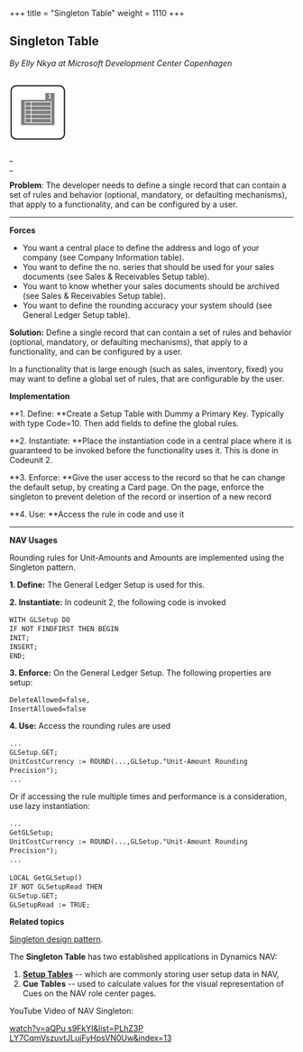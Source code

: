 +++
title = "Singleton Table"
weight = 1110
+++
## Singleton Table

_By Elly Nkya at Microsoft Development Center Copenhagen_

## [![ ][image0]][anchor0]

_  
_

**Problem**: The developer needs to define a single record that can contain a set of rules and behavior (optional, mandatory, or defaulting mechanisms), that apply to a functionality, and can be configured by a user.

****

**Forces**

* You want a central place to define the address and logo of your company (see Company Information table).
* You want to define the no. series that should be used for your sales documents (see Sales & Receivables Setup table).
* You want to know whether your sales documents should be archived (see Sales & Receivables Setup table).
* You want to define the rounding accuracy your system should (see General Ledger Setup table).

**Solution:** Define a single record that can contain a set of rules and behavior (optional, mandatory, or defaulting mechanisms), that apply to a functionality, and can be configured by a user.

In a functionality that is large enough (such as sales, inventory, fixed) you may want to define a global set of rules, that are configurable by the user.

**Implementation**

**1\. Define: **Create a Setup Table with Dummy a Primary Key. Typically with type Code=10\. Then add fields to define the global rules.

**2\. Instantiate: **Place the instantiation code in a central place where it is guaranteed to be invoked before the functionality uses it. This is done in Codeunit 2\.

**3\. Enforce: **Give the user access to the record so that he can change the default setup, by creating a Card page. On the page, enforce the singleton to prevent deletion of the record or insertion of a new record

**4\. Use: **Access the rule in code and use it

****

**NAV Usages**

Rounding rules for Unit-Amounts and Amounts are implemented using the Singleton pattern.

**1\. Define:** The General Ledger Setup is used for this.

**2\. Instantiate:** In codeunit 2, the following code is invoked

    WITH GLSetup DO
    IF NOT FINDFIRST THEN BEGIN
    INIT;
    INSERT;
    END;

**3\. Enforce:** On the General Ledger Setup. The following properties are setup:

    DeleteAllowed=false,
    InsertAllowed=false

**4\. Use:** Access the rounding rules are used

    ...
    GLSetup.GET;
    UnitCostCurrency := ROUND(...,GLSetup."Unit-Amount Rounding Precision"); 
    ... 

Or if accessing the rule multiple times and performance is a consideration, use lazy instantiation:

    ...
    GetGLSetup;
    UnitCostCurrency := ROUND(...,GLSetup."Unit-Amount Rounding Precision");
    ...

    LOCAL GetGLSetup()
    IF NOT GLSetupRead THEN
    GLSetup.GET;
    GLSetupRead := TRUE;

**Related topics**

[Singleton design pattern][anchor1].

The **Singleton Table** has two established applications in Dynamics NAV:

1. [**Setup Tables**][anchor2] -- which are commonly storing user setup data in NAV,
2. **Cue Tables** -- used to calculate values for the visual representation of Cues on the NAV role center pages.

YouTube Video of NAV Singleton:

[watch?v=aQPu s9FkYI&list=PLhZ3P LY7CqmVszuvtJLujFyHpsVN0Uw&index=13][anchor3]



[anchor0]: 5554.Singleton-Table.png
[anchor1]: https://en.wikipedia.org/wiki/Singleton_pattern
[anchor2]: /nav/w/designpatterns/76.setup-table
[anchor3]: https://www.youtube.com/watch?v=aQPu-s9FkYI&list=PLhZ3P-LY7CqmVszuvtJLujFyHpsVN0U_w&index=13


[image0]: 5554.Singleton-Table.png
